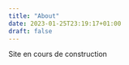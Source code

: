 ```yaml
---
title: "About"
date: 2023-01-25T23:19:17+01:00
draft: false
---
```



Site en cours de construction
